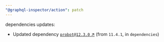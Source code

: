 ```yaml
---
"@graphql-inspector/action": patch
---
```

dependencies updates:
  - Updated dependency [`probot@12.3.0` ↗︎](https://www.npmjs.com/package/probot/v/12.3.0) (from `11.4.1`, in `dependencies`)
